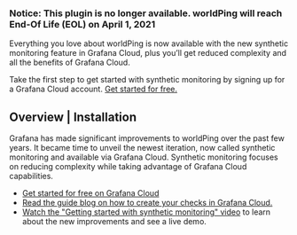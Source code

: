 ### Notice: This plugin is no longer available. worldPing will reach End-Of Life (EOL) on April 1, 2021

Everything you love about worldPing is now available with the new synthetic monitoring feature in Grafana Cloud, plus you’ll get reduced complexity and all the benefits of Grafana Cloud. 


Take the first step to get started with synthetic monitoring by signing up for a Grafana Cloud account. [Get started for free.](https://go2.grafana.com/worldPing-EOL-grafana-cloud.html?pg=plugins-wp&plcmt=body-txt)

## Overview | Installation
Grafana has made significant improvements to worldPing over the past few years. It became time to unveil the newest iteration, now called synthetic monitoring and available via Grafana Cloud. Synthetic monitoring focuses on reducing complexity while taking advantage of Grafana Cloud capabilities.

- [Get started for free on Grafana Cloud](https://go2.grafana.com/worldPing-EOL-grafana-cloud.html?pg=plugins-wp&plcmt=body-txt)
- [Read the guide blog on how to create your checks in Grafana Cloud.](https://grafana.com/blog/2021/01/27/how-to-get-started-quickly-with-the-new-synthetic-monitoring-feature-in-grafana-cloud/?pg=plugins-wp&plcmt=body-txt)
- [Watch the "Getting started with synthetic monitoring" video](https://grafana.com/go/webinar/introducing-synthetic-monitoring/?pg=plugins-wp&plcmt=body-txt) to learn about the new improvements and see a live demo.
